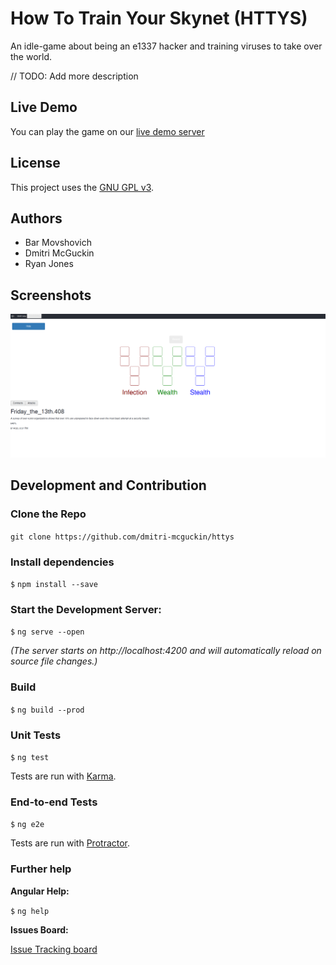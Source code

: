 # How To Train Your Skynet (HTTYS)

An idle-game about being an e1337 hacker and training viruses to take over the world.

// TODO: Add more description


## Live Demo

You can play the game on our [live demo server](https://httys.mandatoryfun.xyz)

## License

This project uses the [GNU GPL v3](LICENSE).

## Authors

* Bar Movshovich
* Dmitri McGuckin
* Ryan Jones

## Screenshots

![Skill Tree](docs/1.png)


## Development and Contribution

### Clone the Repo

`git clone https://github.com/dmitri-mcguckin/httys`


### Install dependencies

`$` `npm install --save`

### Start the Development Server:

`$` `ng serve --open`

*(The server starts on http://localhost:4200 and will automatically reload on source file changes.)*

### Build

`$` `ng build --prod`

### Unit Tests

`$` `ng test`

Tests are run with [Karma](https://karma-runner.github.io).

### End-to-end Tests

`$` `ng e2e`

Tests are run with [Protractor](http://www.protractortest.org/).

### Further help

**Angular Help:**

`$` `ng help`


**Issues Board:**

[Issue Tracking board](https://github.com/dmitri-mcguckin/httys/issues)
